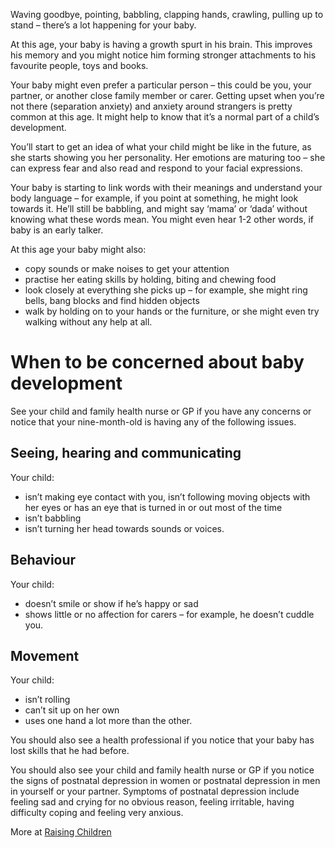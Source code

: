 Waving goodbye, pointing, babbling, clapping hands, crawling, pulling up to stand – there’s a lot happening for your baby.

At this age, your baby is having a growth spurt in his brain. This improves his memory and you might notice him forming stronger attachments to his favourite people, toys and books.

Your baby might even prefer a particular person – this could be you, your partner, or another close family member or carer. Getting upset when you’re not there (separation anxiety) and anxiety around strangers is pretty common at this age. It might help to know that it’s a normal part of a child’s development.

You’ll start to get an idea of what your child might be like in the future, as she starts showing you her personality. Her emotions are maturing too – she can express fear and also read and respond to your facial expressions.

Your baby is starting to link words with their meanings and understand your body language – for example, if you point at something, he might look towards it. He’ll still be babbling, and might say ‘mama’ or ‘dada’ without knowing what these words mean. You might even hear 1-2 other words, if baby is an early talker.

At this age your baby might also:

- copy sounds or make noises to get your attention
- practise her eating skills by holding, biting and chewing food
- look closely at everything she picks up – for example, she might ring bells, bang blocks and find hidden objects
- walk by holding on to your hands or the furniture, or she might even try walking without any help at all.

# When to be concerned about baby development
See your child and family health nurse or GP if you have any concerns or notice that your nine-month-old is having any of the following issues.

## Seeing, hearing and communicating
Your child:

- isn’t making eye contact with you, isn’t following moving objects with her eyes or has an eye that is turned in or out most of the time
- isn’t babbling
- isn’t turning her head towards sounds or voices.

## Behaviour 
Your child:
- doesn’t smile or show if he’s happy or sad
- shows little or no affection for carers – for example, he doesn’t cuddle you.

## Movement 
Your child:
- isn’t rolling
- can’t sit up on her own
- uses one hand a lot more than the other.

You should also see a health professional if you notice that your baby has lost skills that he had before.

You should also see your child and family health nurse or GP if you notice the signs of postnatal depression in women or postnatal depression in men in yourself or your partner. Symptoms of postnatal depression include feeling sad and crying for no obvious reason, feeling irritable, having difficulty coping and feeling very anxious.

More at [Raising Children](http://raisingchildren.net.au/articles/baby_development_9_months.html/context/423)
